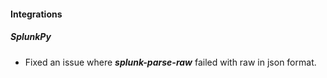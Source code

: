 
#### Integrations
##### SplunkPy
- Fixed an issue where ***splunk-parse-raw*** failed with raw in json format.
